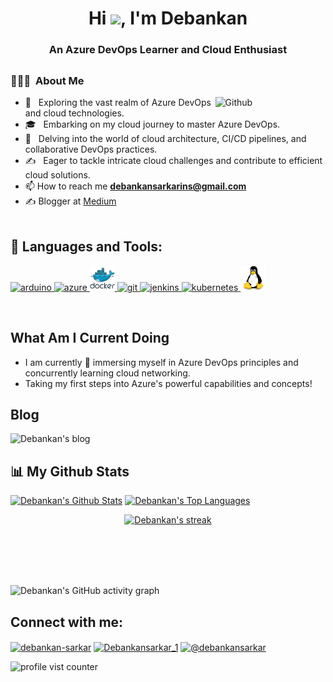 <h1 align="center">Hi <img src="https://raw.githubusercontent.com/MartinHeinz/MartinHeinz/master/wave.gif" width="30px">, I'm Debankan</h1>
<h3 align="center">An Azure DevOps Learner and Cloud Enthusiast</h3>

## <h3> 👨🏻‍💻 &nbsp;About Me </h3>

<img width="35%" align="right" alt="Github" src="https://media.giphy.com/media/dWesBcTLavkZuG35MI/giphy.gif" />

- 🤔 &nbsp; Exploring the vast realm of Azure DevOps and cloud technologies.
- 🎓 &nbsp; Embarking on my cloud journey to master Azure DevOps.
- 🌱 &nbsp; Delving into the world of cloud architecture, CI/CD pipelines, and collaborative DevOps practices.
- ✍️ &nbsp; Eager to tackle intricate cloud challenges and contribute to efficient cloud solutions.
- 📫 How to reach me **debankansarkarins@gmail.com**
- ✍️ Blogger at  <a href="https://medium.com/@debankansarkar">Medium</a>
<br/><br/>

## 🚀 Languages and Tools:

<p align="left"> <a href="https://www.arduino.cc/" target="_blank" rel="noreferrer"> <img src="https://cdn.worldvectorlogo.com/logos/arduino-1.svg" alt="arduino" width="40" height="40"/> </a> <a href="https://azure.microsoft.com/en-in/" target="_blank" rel="noreferrer"> <img src="https://www.vectorlogo.zone/logos/microsoft_azure/microsoft_azure-icon.svg" alt="azure" width="40" height="40"/> </a> <a href="https://www.docker.com/" target="_blank" rel="noreferrer"> <img src="https://raw.githubusercontent.com/devicons/devicon/master/icons/docker/docker-original-wordmark.svg" alt="docker" width="40" height="40"/> </a> <a href="https://git-scm.com/" target="_blank" rel="noreferrer"> <img src="https://www.vectorlogo.zone/logos/git-scm/git-scm-icon.svg" alt="git" width="40" height="40"/> </a> <a href="https://www.jenkins.io" target="_blank" rel="noreferrer"> <img src="https://www.vectorlogo.zone/logos/jenkins/jenkins-icon.svg" alt="jenkins" width="40" height="40"/> </a> <a href="https://kubernetes.io" target="_blank" rel="noreferrer"> <img src="https://www.vectorlogo.zone/logos/kubernetes/kubernetes-icon.svg" alt="kubernetes" width="40" height="40"/> </a> <a href="https://www.linux.org/" target="_blank" rel="noreferrer"> <img src="https://raw.githubusercontent.com/devicons/devicon/master/icons/linux/linux-original.svg" alt="linux" width="40" height="40"/> </a> </p>


<br/>

## What Am I Current Doing
 *  I am currently 🔭 immersing myself in Azure DevOps principles and concurrently learning cloud networking.
 * Taking my first steps into Azure's powerful capabilities and concepts!

## Blog 
![Debankan's blog](https://github-read-medium.vercel.app/latest?username=debankansarkar&limit=6)


## 📊 My Github Stats
<p>
    <a href="https://github.com/DebankanSarkar989/github-readme-stats"><img alt="Debankan's Github Stats" src="https://github-readme-stats.vercel.app/api?username=DebankanSarkar989&show_icons=true&count_private=true&theme=react&hide_border=true&bg_color=0D1117" /></a>
  <a href="https://github.com/DebankanSarkar989/github-readme-stats"><img alt="Debankan's Top Languages" src="https://github-readme-stats.vercel.app/api/top-langs/?username=DebankanSarkar989&langs_count=8&count_private=true&layout=compact&theme=react&hide_border=true&bg_color=0D1117" /></a>
  <br/>
  <p align="center">
        <a href="https://github.com/DebankanSarkar989/github-readme-streak-stats">
        <img title="🔥 Get streak stats for your profile at git.io/streak-stats" alt="Debankan's streak" src="https://github-readme-streak-stats.herokuapp.com?user=DebankanSarkar989&theme=react&hide_border=true"/>
    </a>
</p>
</p>
<br/>
<br/>
     
<br/>
<br/>

 ![Debankan's GitHub activity graph](https://github-readme-activity-graph.vercel.app/graph?username=DebankanSarkar989&theme=react-dark)



## Connect with me: 
<p align="left">
<a href="https://www.linkedin.com/in/i-m-debankan-sarkar/" target="blank"><img align="center" src="https://raw.githubusercontent.com/rahuldkjain/github-profile-readme-generator/master/src/images/icons/Social/linked-in-alt.svg" alt="debankan-sarkar" height="30" width="40" /></a>
<a href="https://www.hackerrank.com/Debankansarkar_1" target="blank"><img align="center" src="https://raw.githubusercontent.com/rahuldkjain/github-profile-readme-generator/master/src/images/icons/Social/hackerrank.svg" alt="Debankansarkar_1" height="30" width="40" /></a>
<a href="https://medium.com/@debankansarkar" target="blank"><img align="center" src="https://raw.githubusercontent.com/rahuldkjain/github-profile-readme-generator/master/src/images/icons/Social/medium.svg" alt="@debankansarkar" height="30" width="40" /></a>
</p>
<p align="left"> <img src="https://komarev.com/ghpvc/?username=DebankanSarkar989" alt="profile vist counter" /> </p>  
<a href="https://github.com/DebankanSarkar989">




